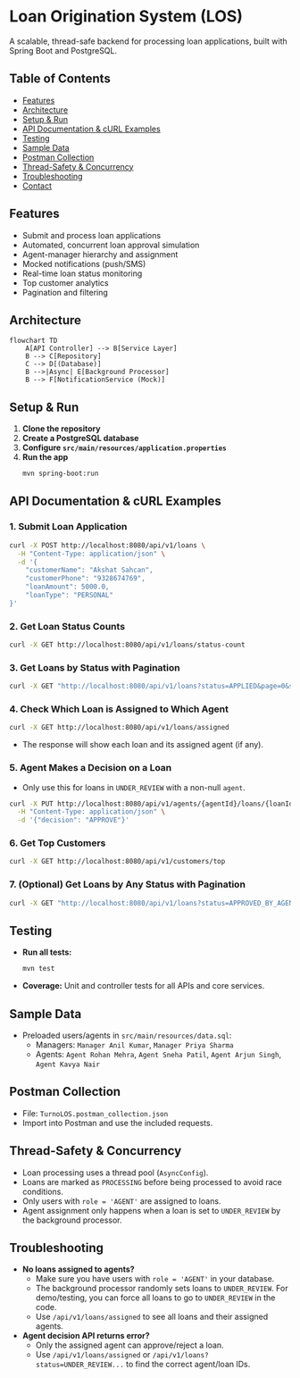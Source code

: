 # Loan Origination System (LOS)

A scalable, thread-safe backend for processing loan applications, built with Spring Boot and PostgreSQL.

## Table of Contents
- [Features](#features)
- [Architecture](#architecture)
- [Setup & Run](#setup--run)
- [API Documentation & cURL Examples](#api-documentation--curl-examples)
- [Testing](#testing)
- [Sample Data](#sample-data)
- [Postman Collection](#postman-collection)
- [Thread-Safety & Concurrency](#thread-safety--concurrency)
- [Troubleshooting](#troubleshooting)
- [Contact](#contact)

## Features
- Submit and process loan applications
- Automated, concurrent loan approval simulation
- Agent-manager hierarchy and assignment
- Mocked notifications (push/SMS)
- Real-time loan status monitoring
- Top customer analytics
- Pagination and filtering

## Architecture

```mermaid
flowchart TD
    A[API Controller] --> B[Service Layer]
    B --> C[Repository]
    C --> D[(Database)]
    B -->|Async| E[Background Processor]
    B --> F[NotificationService (Mock)]
```

## Setup & Run

1. **Clone the repository**
2. **Create a PostgreSQL database**
3. **Configure `src/main/resources/application.properties`**
4. **Run the app**
   ```bash
   mvn spring-boot:run
   ```

## API Documentation & cURL Examples

### 1. Submit Loan Application
```bash
curl -X POST http://localhost:8080/api/v1/loans \
  -H "Content-Type: application/json" \
  -d '{
    "customerName": "Akshat Sahcan",
    "customerPhone": "9328674769",
    "loanAmount": 5000.0,
    "loanType": "PERSONAL"
}'
```

### 2. Get Loan Status Counts
```bash
curl -X GET http://localhost:8080/api/v1/loans/status-count
```

### 3. Get Loans by Status with Pagination
```bash
curl -X GET "http://localhost:8080/api/v1/loans?status=APPLIED&page=0&size=10"
```

### 4. Check Which Loan is Assigned to Which Agent
```bash
curl -X GET http://localhost:8080/api/v1/loans/assigned
```
- The response will show each loan and its assigned agent (if any).

### 5. Agent Makes a Decision on a Loan
- Only use this for loans in `UNDER_REVIEW` with a non-null `agent`.
```bash
curl -X PUT http://localhost:8080/api/v1/agents/{agentId}/loans/{loanId}/decision \
  -H "Content-Type: application/json" \
  -d '{"decision": "APPROVE"}'
```

### 6. Get Top Customers
```bash
curl -X GET http://localhost:8080/api/v1/customers/top
```

### 7. (Optional) Get Loans by Any Status with Pagination
```bash
curl -X GET "http://localhost:8080/api/v1/loans?status=APPROVED_BY_AGENT&page=0&size=10"
```

## Testing

- **Run all tests:**
  ```bash
  mvn test
  ```
- **Coverage:** Unit and controller tests for all APIs and core services.

## Sample Data

- Preloaded users/agents in `src/main/resources/data.sql`:
  - Managers: `Manager Anil Kumar`, `Manager Priya Sharma`
  - Agents: `Agent Rohan Mehra`, `Agent Sneha Patil`, `Agent Arjun Singh`, `Agent Kavya Nair`

## Postman Collection

- File: `TurnoLOS.postman_collection.json`
- Import into Postman and use the included requests.

## Thread-Safety & Concurrency

- Loan processing uses a thread pool (`AsyncConfig`).
- Loans are marked as `PROCESSING` before being processed to avoid race conditions.
- Only users with `role = 'AGENT'` are assigned to loans.
- Agent assignment only happens when a loan is set to `UNDER_REVIEW` by the background processor.

## Troubleshooting

- **No loans assigned to agents?**
  - Make sure you have users with `role = 'AGENT'` in your database.
  - The background processor randomly sets loans to `UNDER_REVIEW`. For demo/testing, you can force all loans to go to `UNDER_REVIEW` in the code.
  - Use `/api/v1/loans/assigned` to see all loans and their assigned agents.
- **Agent decision API returns error?**
  - Only the assigned agent can approve/reject a loan.
  - Use `/api/v1/loans/assigned` or `/api/v1/loans?status=UNDER_REVIEW...` to find the correct agent/loan IDs.


